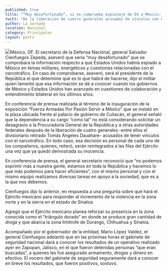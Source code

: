 ```yaml
---
published: true
title: "“Muy desafortunado”, si se comprueba espionaje de EU a México: Cienfuegos"
twitt: "De la liberación de cuatro generales acusados de vínculos con el narco, el secretario de la Defensa Nacional dijo que esa dependencia no considera solicitar un desagravio a la Procuraduría General de la República."
author: La Jornada
location: Nacional
category: Principales
layout: posts
---
```


![](http://i.imgur.com/P9yVy31m.jpg)México, DF. El secretario de la Defensa Nacional, general Salvador Cienfuegos Zepeda, aseveró que sería “muy desafortunado” que se comprobara la información respecto a que Estados Unidos habría espiado a México en temas militares, energéticos y cuestiones relacionadas con el narcotráfico. En caso de comprobarse, aseveró, será el presidente de la República el que determine qué es lo que habrá de hacerse, dijo el militar quien lamentó que esa información se dé a conocer cuando los gobiernos de México y Estados Unidos han avanzado en cuestiones de colaboración y entendimiento bilateral en los últimos años.

En conferencia de prensa realizada al término de la inauguración de la exposición “Fuerza Armadas Por Pasión Servir a México” que se instaló en la plaza ubicada frente al palacio de gobierno de Culiacán, el general señaló que la dependencia a su cargo “como tal” no está considerando solicitar un desagravio a la Procuraduría General de la República y a otras autoridades federales después de la liberación de cuatro generales -entre ellos el divisionario retirado Tomás Ángeles Dauahare- acusados de tener vínculos con el narcotráfico. En todo caso, esa decisión es personal de cada uno de los compañeros, quienes, reiteró, serán reintegrados a las filas del Ejército una vez que ya quedó demostrada su inocencia.

En conferencia de prensa, el general secretario reconoció que “no podemos exprimir más a nuestra gente, estamos en toda la República y hacemos lo que más podemos para hacer eficientes”, con el mismo personal y con el mismo equipo realizamos diversas tareas en apoyo a la sociedad, que es a la que nos debemos.

Cienfuegos dijo lo anterior, en respuesta a una pregunta sobre qué hará el Ejército mexicano para responder al incremento de la violencia en la zona norte y en la sierra en el estado de Sinaloa.

Agregó que el Ejército mexicano planea reforzar su presencia en la zona conocida como el “triángulo dorado” en donde se produce gran cantidad de droga y que abarca la zona limítrofe de Durango, Chihuahua y Sinaloa.

Acompañado por el gobernador de la entidad, Mario López Valdez, el general Cienfuegos adelantó que en las próximas horas el gabinete de seguridad nacional dará a conocer los resultados de un operativo realizado ayer en Zapopan, Jalisco, en el que fueron detenidas personas “que eran buscadas”, a quienes les fue asegurado armamento, drogas y dinero en efectivo. El vocero del gabinete de seguridad seguramente dará a conocer en breve los resultados, que fueron positivos, sostuvo.
